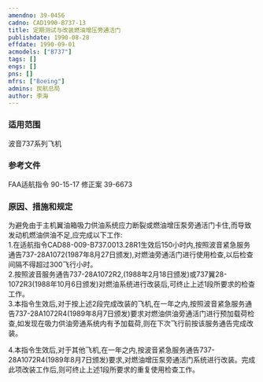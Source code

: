 ```yaml
---
amendno: 39-0456  
cadno: CAD1990-B737-13  
title: 定期测试与改装燃油增压旁通活门  
publishdate: 1990-08-28  
effdate: 1990-09-01  
acmodels: ["B737"]  
tags: []  
engs: []  
pns: []  
mfrs: ["Boeing"]  
admins: 民航总局  
author: 李海  
---
```

  
### 适用范围  
波音737系列飞机  
  
<!--more-->  
### 参考文件  
  FAA适航指令 90-15-17 修正案 39-6673  
  
### 原因、措施和规定  

  为避免由于主机翼油箱吸力供油系统应力断裂或燃油增压泵旁通活门卡住,而导致发动机燃油供油不足,应完成以下工作:  
  1.在适航指令CAD88-009-B737.0013.28R1生效后150小时内,按照波音紧急服务通告737-28A1072(1987年8月27日颁发),对燃油旁通活门进行使用检查,以后检查间隔不得超过300飞行小时。  
  2.按照波音服务通告737-28A1072R2,(1988年2月18日颁发)或737翼28-1072R3(1988年10月6日颁发)对燃油系统进行改装后,可终止上述1段所要求的检查工作。  
  3.本指令生效后,对于按上述2段完成改装的飞机,在一年之内,按照波音紧急服务通告737-28A1072R4(1989年8月7日颁发)要求对燃油供油旁通活门进行预加载荷检查,如发现在吸力供油旁通系统内有予加载荷,则在下次飞行前按该服务通告完成改装。  
  
  4.本指令生效后,对于其他飞机,在一年之内,按波音紧急服务通告737-28A1072R4(1989年8月7日颁发)要求,对燃油增压泵旁通活门系统进行改装。完成此项改装工作后,则可终止上述1段所要求的重复使用检查工作。  
